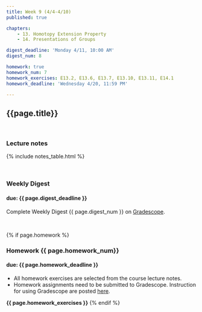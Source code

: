 ```yaml
---
title: Week 9 (4/4-4/10)
published: true

chapters:
    - 13. Homotopy Extension Property
    - 14. Presentations of Groups

digest_deadline: 'Monday 4/11, 10:00 AM'
digest_num: 8

homework: true
homework_num: 7
homework_exercises: E13.2, E13.6, E13.7, E13.10, E13.11, E14.1  
homework_deadline: 'Wednesday 4/20, 11:59 PM'

---
```


<style>
    ul {
        padding-left: 20px;
    }
</style>


## {{page.title}}



<br/>

### Lecture notes

{% include notes_table.html %}


<br/>

### Weekly Digest 
#### due: {{ page.digest_deadline }}


Complete Weekly Digest {{ page.digest_num }} on [Gradescope](https://www.gradescope.com).

<br/>


{% if page.homework %}
### Homework {{ page.homework_num}} 
#### due: {{ page.homework_deadline }}

* All homework exercises are selected from the course lecture notes.
* Homework assignments need to be submitted to Gradescope. Instruction for
using Gradescope are posted [here](https://gradescope.ubmath.info).

<b>{{ page.homework_exercises }}</b>
{% endif %}